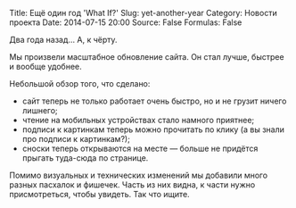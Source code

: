 Title: Ещё один год 'What If?'
Slug: yet-another-year
Category: Новости проекта
Date: 2014-07-15 20:00
Source: False
Formulas: False

Два года назад… А, к чёрту.

Мы произвели масштабное обновление сайта. Он стал лучше, быстрее и вообще удобнее.

Небольшой обзор того, что сделано:

 * сайт теперь не только работает очень быстро, но и не грузит ничего лишнего;
 * чтение на мобильных устройствах стало намного приятнее;
 * подписи к картинкам теперь можно прочитать по клику (а вы знали про подписи к картинкам?);
 * сноски теперь открываются на месте — больше не придётся прыгать туда-сюда по странице.

Помимо визуальных и технических изменений мы добавили много разных пасхалок и фишечек. Часть из них видна, к части нужно присмотреться, чтобы увидеть. Так что ищите.

